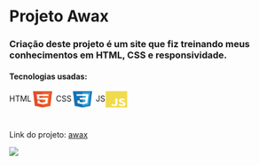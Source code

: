 <h1>Projeto Awax</h1>

<h3>Criação deste projeto é um site que fiz treinando meus conhecimentos em HTML, CSS e responsividade.</h3>

<h4>Tecnologias usadas:</h4>

<div>
  HTML<img align="center" alt="Paulo-HTML" height="30" width="40" src="https://raw.githubusercontent.com/devicons/devicon/master/icons/html5/html5-original.svg" alt="Paulo-HTML" />
  CSS<img align="center" alt="Paulo-CSS" height="30" width="40" src="https://raw.githubusercontent.com/devicons/devicon/master/icons/css3/css3-original.svg" alt="Paulo-CSS" />
  JS<img align="center" alt="Paulo-Js" height="30" width="40" src="https://raw.githubusercontent.com/devicons/devicon/master/icons/javascript/javascript-plain.svg">
</div>
 
#

Link do projeto: <a href="https://paulogilvan.github.io/project-awax/#">awax</a>

<img src="https://github.com/paulogilvan/project-awax/blob/master/assets/images/img-awax-desktop.png?raw=true" />
